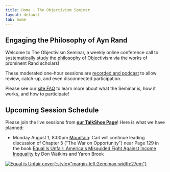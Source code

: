 ```yaml
---
title: Home - The Objectivism Seminar
layout: default
tab: home
---
```


Engaging the Philosophy of Ayn Rand
-----------------------------------
Welcome to The Objectivism Seminar, a weekly online conference call to
[systematically study the philosophy](/about "About the Objectivism Seminar")
of Objectivism via the works of prominent Rand scholars!

These moderated one-hour sessions are [recorded and podcast](/archives "Session Recording Archives")
to allow review, catch-up, and even disconnected participation.

Please see our [site FAQ](/faq "Frequently Asked Questions")
to learn more about what the Seminar is, how it works, and how to participate!

Upcoming Session Schedule
-------------------------
Please join the live sessions from
[**our TalkShoe Page**](http://www.talkshoe.com/talkshoe/web/talkCast.jsp?masterId=15215&amp;cmd=tc "The Objectivism Seminar at TalkShoe.com")!
Here is what we have planned:

* Monday August 1,
  8:00pm [Mountain][mtn]:
  Carl will
  continue leading discussion of
  Chapter 5 ("The War on Opportunity") near 
  Page 129
  in the book [Equal Is Unfair: America's Misguided Fight Against Income Inequality][book]
  by Don Watkins and Yaron Brook

[![Equal is Unfair cover][cover]{:style="margin-left:2em;max-width:27em"}][book]


[cover]:   http://ecx.images-amazon.com/images/I/516rmVn5sAL._SX325_BO1,204,203,200_.jpg
[book]:    http://amzn.com/B015CKO1DY
[mtn]:     http://wwp.greenwichmeantime.com/time-zone/usa/mountain-time/
